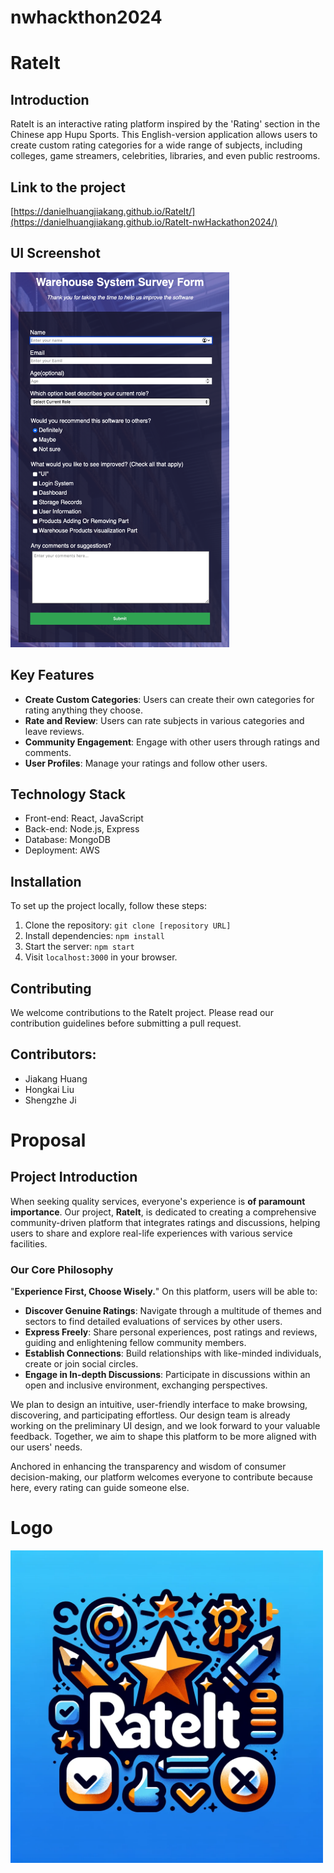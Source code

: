 # nwhackthon2024
# RateIt

## Introduction
RateIt is an interactive rating platform inspired by the 'Rating' section in the Chinese app Hupu Sports. This English-version application allows users to create custom rating categories for a wide range of subjects, including colleges, game streamers, celebrities, libraries, and even public restrooms.

## Link to the project
[https://danielhuangjiakang.github.io/RateIt/](https://danielhuangjiakang.github.io/RateIt-nwHackathon2024/)

## UI Screenshot
<img src="https://github.com/DanielHuangjiakang/WarehouseSystemSurveyForm/blob/main/warehouseSurveyFormScreenShort.png?raw=true" width="350" height="600"/>

## Key Features
- **Create Custom Categories**: Users can create their own categories for rating anything they choose.
- **Rate and Review**: Users can rate subjects in various categories and leave reviews.
- **Community Engagement**: Engage with other users through ratings and comments.
- **User Profiles**: Manage your ratings and follow other users.

## Technology Stack
- Front-end: React, JavaScript
- Back-end: Node.js, Express
- Database: MongoDB
- Deployment: AWS

## Installation
To set up the project locally, follow these steps:
1. Clone the repository: `git clone [repository URL]`
2. Install dependencies: `npm install`
3. Start the server: `npm start`
4. Visit `localhost:3000` in your browser.

## Contributing
We welcome contributions to the RateIt project. Please read our contribution guidelines before submitting a pull request.

## Contributors:
- Jiakang Huang
- Hongkai Liu
- Shengzhe Ji



# Proposal

## Project Introduction

When seeking quality services, everyone's experience is **of paramount importance**. Our project, **RateIt**, is dedicated to creating a comprehensive community-driven platform that integrates ratings and discussions, helping users to share and explore real-life experiences with various service facilities.

### Our Core Philosophy

"**Experience First, Choose Wisely.**" On this platform, users will be able to:

- **Discover Genuine Ratings**: Navigate through a multitude of themes and sectors to find detailed evaluations of services by other users.
- **Express Freely**: Share personal experiences, post ratings and reviews, guiding and enlightening fellow community members.
- **Establish Connections**: Build relationships with like-minded individuals, create or join social circles.
- **Engage in In-depth Discussions**: Participate in discussions within an open and inclusive environment, exchanging perspectives.

We plan to design an intuitive, user-friendly interface to make browsing, discovering, and participating effortless. Our design team is already working on the preliminary UI design, and we look forward to your valuable feedback. Together, we aim to shape this platform to be more aligned with our users' needs.

Anchored in enhancing the transparency and wisdom of consumer decision-making, our platform welcomes everyone to contribute because here, every rating can guide someone else.


# Logo
<img src="/logo" alt="RateIt Logo" width="500">
